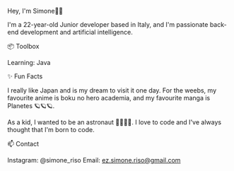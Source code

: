 Hey, I'm Simone👋🏽

I'm a 22-year-old Junior developer based in Italy, and I'm passionate back-end development and artificial intelligence.

📦 Toolbox

Learning: Java

✨ Fun Facts

I really like Japan and is my dream to visit it one day.
For the weebs, my favourite anime is boku no hero academia,
and my favourite manga is Planetes 🪐🪐🪐.

As a kid, I wanted to be an astronaut 🧑‍🚀🧑‍🚀.
I love to code and I've always thought that I'm born to code.

📫 Contact

Instagram: @simone_riso
Email: ez.simone.riso@gmail.com

